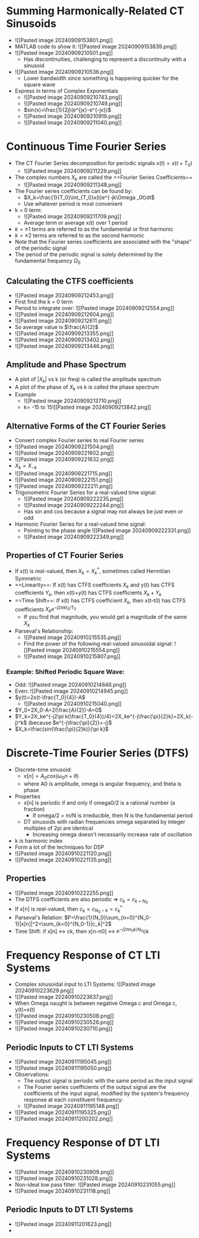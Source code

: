 # Summing Harmonically-Related CT Sinusoids
- ![[Pasted image 20240909153801.png]]
- MATLAB code to show it: ![[Pasted image 20240909153839.png]]
- ![[Pasted image 20240909210501.png]]
	- Has discontinuities, challenging to represent a discontinuity with a sinusoid
- ![[Pasted image 20240909210536.png]]
	- Lower bandwidth since something is happening quicker for the square wave
- Express in terms of Complex Exponentials
	- ![[Pasted image 20240909210743.png]]
	- ![[Pasted image 20240909210749.png]]
	- $sin(x)=\frac{1}{2j}(e^{jx}-e^{-jx})$
	- ![[Pasted image 20240909210919.png]]
	- ![[Pasted image 20240909211040.png]]
# Continuous Time Fourier Series
- The CT Fourier Series decomposition for periodic signals $x(t)=x(t+T_0)$
	- ![[Pasted image 20240909211229.png]]
- The complex numbers $X_k$ are called the ==Fourier Series Coefficients==
	- ![[Pasted image 20240909211348.png]]
- The Fourier series coefficients can be found by:
	- $X_k=\frac{1}{T_0}\int_{T_0}x(t)e^{-jk\Omega _0t}dt$
	- Use whatever period is most convenient
- k = 0 term:
	- ![[Pasted image 20240909211709.png]]
	- Average term or average x(t) over 1 period
- $k=\pm1$ terms are referred to as the fundamental or first harmonic
- $k=\pm2$ terms are referred to as the second harmonic
- Note that the Fourier series coefficients are associated with the "shape" of the periodic signal
- The period of the periodic signal is solely determined by the fundamental frequency $\Omega _0$
## Calculating the CTFS coefficients
- ![[Pasted image 20240909212453.png]]
- First find the k = 0 term
- Period to integrate over: ![[Pasted image 20240909212554.png]]
- ![[Pasted image 20240909212604.png]]
- ![[Pasted image 20240909212611.png]]
- So average value is $\frac{A}{2}$
- ![[Pasted image 20240909213355.png]]
- ![[Pasted image 20240909213402.png]]
- ![[Pasted image 20240909213446.png]]
## Amplitude and Phase Spectrum
- A plot of $|X_k|$ vs k (or freq) is called the amplitude spectrum
- A plot of the phase of $X_k$ vs k is called the phase spectrum
- Example
	- ![[Pasted image 20240909213710.png]]
	- k= -15 to 15![[Pasted image 20240909213842.png]]
## Alternative Forms of the CT Fourier Series
- Convert complex Fourier series to real Fourier series
- ![[Pasted image 20240909221504.png]]
- ![[Pasted image 20240909221602.png]]
- ![[Pasted image 20240909221632.png]]
- $X_k=X_{-k}$
- ![[Pasted image 20240909221715.png]]
- ![[Pasted image 20240909222151.png]]
- ![[Pasted image 20240909222211.png]]
- Trigonometric Fourier Series for a real-valued time signal:
	- ![[Pasted image 20240909222235.png]]
	- ![[Pasted image 20240909222244.png]]
	- Has sin and cos because a signal may not always be just even or odd
- Harmonic Fourier Series for a real-valued time signal:
	- Pointing to the phase angle ![[Pasted image 20240909222331.png]]
	- ![[Pasted image 20240909222349.png]]
## Properties of CT Fourier Series
- If x(t) is real-valued, then $X_k=X_k^*$, sometimes called Hermitian Symmetric
- ==Linearity==: If x(t) has CTFS coefficients $X_k$ and y(t) has CTFS coefficients $Y_k$, then x(t)+y(t) has CTFS coefficients $X_k+Y_k$
- ==Time Shift==: If x(t) has CTFS coefficient $X_k$, then x(t-t0) has CTFS coefficients $X_ke^{-j2\pi kt_0/T_0}$
	- If you find that magnitude, you would get a magnitude of the same $X_k$
- Parseval's Relationship:
	- ![[Pasted image 20240910215535.png]]
	- Find the power of the following real-valued sinusoidal signal: ![[Pasted image 20240910215554.png]]
	- ![[Pasted image 20240910215807.png]]
### Example: Shifted Periodic Square Wave:
- Odd: ![[Pasted image 20240910214848.png]]
- Even: ![[Pasted image 20240910214945.png]]
- $y(t)=2x(t-\frac{T_0}{4})-A$
	- ![[Pasted image 20240910215040.png]]
- $Y_0=2X_0-A=2(\frac{A}{2})-A=0$
- $Y_k=2X_ke^{-j2\pi k(\frac{T_0}{4})/4}=2X_ke^{-j\frac{\pi}{2}k}=2X_k(-j)^k$ (because $e^{-j\frac{\pi}{2}}=-j)$
- $X_k=\frac{sin(\frac{\pi}{2}k)}{\pi k}$
# Discrete-Time Fourier Series (DTFS)
- Discrete-time sinusoid:
	- $x[n]=A_0cos(\omega _0n+\theta)$
	- where A0 is amplitude, omega is angular frequency, and theta is phase
- Properties
	- x[n] is periodic if and only if omega0/2 is a rational number (a fraction)
		- If omega/2 = m/N is irreducible, then N is the fundamental period
	- DT sinusoids with radian frequencies omega separated by integer multiples of 2pi are identical
		- Increasing omega doesn't necessarily increase rate of oscillation
- k is harmonic index
- Form a lot of the techniques for DSP
- ![[Pasted image 20240910221120.png]]
- ![[Pasted image 20240910221135.png]]
## Properties
- ![[Pasted image 20240910222255.png]]
- The DTFS coefficients are also periodic => $c_k=c_{k+N_0}$
- If x[n] is real-valued, then $c_k=c_{N_0-k}=c_k^*$
- Parseval's Relation: $P=\frac{1}{N_0}\sum_{n=0}^{N_0-1}|x[n]|^2=\sum_{k=0}^{N_0-1}|c_k|^2$
- Time Shift: if x[n] <-> ck, then x[n-n0] <-> $e^{-j2\pi n_0k/N_0}$ck
# Frequency Response of CT LTI Systems
- Complex sinusoidal input to LTI Systems: ![[Pasted image 20240910223629.png]]
- ![[Pasted image 20240910223637.png]]
- When Omega naught is between negative Omega c and Omega c, y(t)=x(t)
- ![[Pasted image 20240910230508.png]]
- ![[Pasted image 20240910230528.png]]
- ![[Pasted image 20240910230710.png]]
## Periodic Inputs to CT LTI Systems
- ![[Pasted image 20240911195045.png]]
- ![[Pasted image 20240911195050.png]]
- Observations:
	- The output signal is periodic with the same period as the input signal
	- The Fourier series coefficients of the output signal are the coefficients of the input signal, modified by the system's frequency response at each constituent frequency:
	- ![[Pasted image 20240911195148.png]]
- ![[Pasted image 20240911195325.png]]
- ![[Pasted image 20240911200202.png]]
# Frequency Response of DT LTI Systems
- ![[Pasted image 20240910230909.png]]
- ![[Pasted image 20240910231028.png]]
- Non-ideal low pass filter: ![[Pasted image 20240910231055.png]]
- ![[Pasted image 20240910231118.png]]

## Periodic Inputs to DT LTI Systems
- ![[Pasted image 20240911201623.png]]
- 